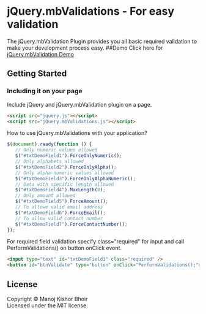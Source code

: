# jQuery.mbValidations - For easy validation
The jQuery.mbValidation Plugin provides you all basic required validation to make your development process easy.
##Demo
Click here for [jQuery.mbValidation Demo](https://manojbhoir28.github.io/jQuery.mbValidations/demo/index.html)
## Getting Started
### Including it on your page
Include jQuery and jQuery.mbValidation plugin on a page.
```html
<script src="jquery.js"></script>
<script src="jQuery.mbValidations.js"></script>
```
How to use jQuery.mbValidations with your application?
```js
$(document).ready(function () {
   // Only numeric values allowed
   $("#txtDemoField1").ForceOnlyNumeric();
   // Only alphabets allowed
   $("#txtDemoField2").ForceOnlyAlpha();
   // Only alpha-numeric values allowed
   $("#txtDemoField3").ForceOnlyAlphaNumeric();
   // Data with specific length allowed
   $("#txtDemoField4").MaxLength(8);
   // Only amount allowed
   $("#txtDemoField5").ForceAmount();
   // To allowe valid email address
   $("#txtDemoField6").ForceEmail();
   // To allow valid contact number
   $("#txtDemoField7").ForceContactNumber();
});
```
For required field validation specify class="required" for input and call PerformValidations() on button onClick event.
```html
<input type="text" id="txtDemoField1" class="required" />
<button id="btnValidate" type="button" onClick="PerformValidations();">Validate</button>
```
## License
Copyright &copy; Manoj Kishor Bhoir<br>
Licensed under the MIT license.

